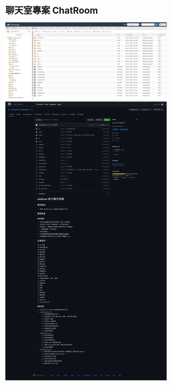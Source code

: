 # 聊天室專案 ChatRoom
![網站目錄](screenshot-zeitfrei.tw_2083-2022.07.01-01_59_57.png "網站目錄")
![私人專案目錄](screenshot-github.com-2022.07.01-02_00_43.png "私人專案目錄")
